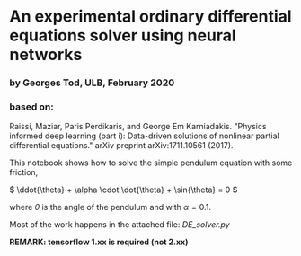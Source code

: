 # An experimental ordinary differential equations solver using neural networks
### by Georges Tod, ULB, February 2020
### based on:

Raissi, Maziar, Paris Perdikaris, and George Em Karniadakis. "Physics informed deep learning (part i): Data-driven solutions of nonlinear partial differential equations." arXiv preprint arXiv:1711.10561 (2017).


This notebook shows how to solve the simple pendulum equation with some friction,

$ \ddot{\theta} + \alpha \cdot \dot{\theta} + \sin{\theta} = 0 $

where $\theta$ is the angle of the pendulum and with $\alpha = 0.1$.

Most of the work happens in the attached file: _DE_solver.py_

**REMARK: tensorflow 1.xx is required (not 2.xx)**
